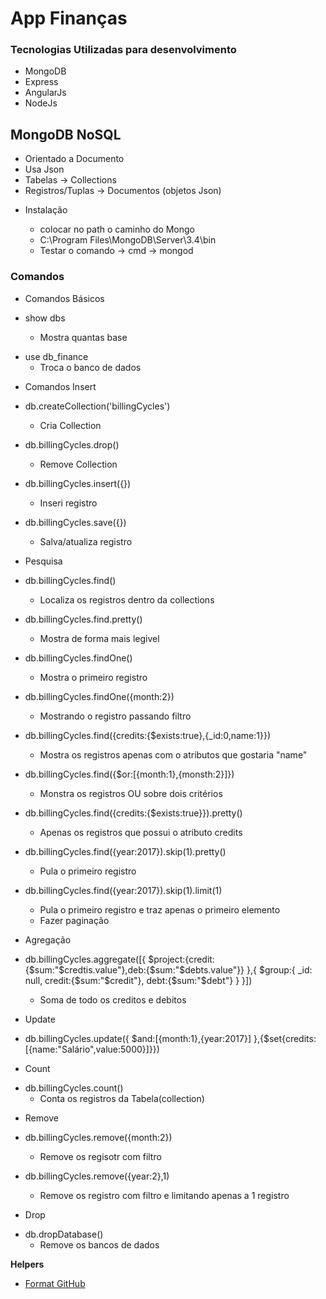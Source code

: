 # App Finanças

### Tecnologias Utilizadas para desenvolvimento

- MongoDB
- Express
- AngularJs
- NodeJs

## MongoDB NoSQL

[documentação]: (https://docs.mongodb.com/)

- Orientado a Documento
- Usa Json
- Tabelas -> Collections
- Registros/Tuplas -> Documentos (objetos Json)

* Instalação

  - colocar no path o caminho do Mongo
  - C:\Program Files\MongoDB\Server\3.4\bin
  - Testar o comando -> cmd -> mongod

### Comandos

- Comandos Básicos

* show dbs

  - Mostra quantas base

- use db_finance
  - Troca o banco de dados

* Comandos Insert

- db.createCollection('billingCycles')

  - Cria Collection

- db.billingCycles.drop()

  - Remove Collection

- db.billingCycles.insert({})

  - Inseri registro

- db.billingCycles.save({})
  - Salva/atualiza registro

* Pesquisa

- db.billingCycles.find()

  - Localiza os registros dentro da collections

- db.billingCycles.find.pretty()

  - Mostra de forma mais legivel

- db.billingCycles.findOne()

  - Mostra o primeiro registro

- db.billingCycles.findOne({month:2})

  - Mostrando o registro passando filtro

- db.billingCycles.find({credits:{\$exists:true},{\_id:0,name:1}})

  - Mostra os registros apenas com o atributos que gostaria "name"

- db.billingCycles.find({\$or:[{month:1},{monsth:2}]})

  - Monstra os registros OU sobre dois critérios

- db.billingCycles.find({credits:{\$exists:true}}).pretty()

  - Apenas os registros que possui o atributo credits

- db.billingCycles.find({year:2017}).skip(1).pretty()

  - Pula o primeiro registro

- db.billingCycles.find({year:2017}).skip(1).limit(1)
  - Pula o primeiro registro e traz apenas o primeiro elemento
  - Fazer paginação

* Agregação

- db.billingCycles.aggregate([{
  $project:{credit:{$sum:"$credtis.value"},deb:{$sum:"$debts.value"}}
  },{
  $group:{
  _id: null,
  credit:{$sum:"$credit"}, debt:{$sum:"$debt"}
  }
  }])

  - Soma de todo os creditos e debitos

* Update

- db.billingCycles.update({
  $and:[{month:1},{year:2017}]
},{$set{credits:[{name:"Salário",value:5000}]}})

* Count

- db.billingCycles.count()
  - Conta os registros da Tabela(collection)

* Remove

- db.billingCycles.remove({month:2})

  - Remove os regisotr com filtro

- db.billingCycles.remove({year:2},1)
  - Remove os registro com filtro e limitando apenas a 1 registro

* Drop

- db.dropDatabase()
  - Remove os bancos de dados

**Helpers**

- [Format GitHub](https://help.github.com/en/articles/basic-writing-and-formatting-syntax)
